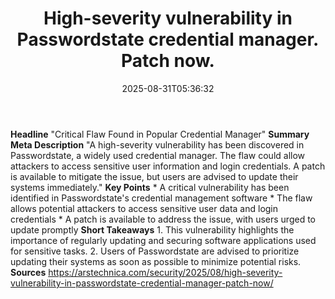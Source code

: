 ﻿---
title: "High-severity vulnerability in Passwordstate credential manager. Patch now."
date: "2025-08-31T05:36:32"
category: "Markets"
summary: ""
slug: "highseverity vulnerability in passwordstate credential manag"
source_urls:
  - "https://arstechnica.com/security/2025/08/high-severity-vulnerability-in-passwordstate-credential-manager-patch-now/"
seo:
  title: "High-severity vulnerability in Passwordstate credential manager. Patch now. | Hash n Hedge"
  description: ""
  keywords: ["news", "markets", "brief"]
---
**Headline** "Critical Flaw Found in Popular Credential Manager"  **Summary Meta Description** "A high-severity vulnerability has been discovered in Passwordstate, a widely used credential manager. The flaw could allow attackers to access sensitive user information and login credentials. A patch is available to mitigate the issue, but users are advised to update their systems immediately."  **Key Points**  * A critical vulnerability has been identified in Passwordstate's credential management software * The flaw allows potential attackers to access sensitive user data and login credentials * A patch is available to address the issue, with users urged to update promptly  **Short Takeaways**  1. This vulnerability highlights the importance of regularly updating and securing software applications used for sensitive tasks. 2. Users of Passwordstate are advised to prioritize updating their systems as soon as possible to minimize potential risks.  **Sources** https://arstechnica.com/security/2025/08/high-severity-vulnerability-in-passwordstate-credential-manager-patch-now/ 
